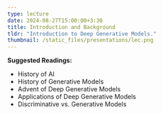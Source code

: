 ```yaml
---
type: lecture
date: 2024-08-27T15:00:00+3:30
title: Introduction and Background 
tldr: "Introduction to Deep Generative Models."
thumbnail: /static_files/presentations/lec.png
---
```

**Suggested Readings:**
- History of AI
- History of Generative Models
- Advent of Deep Generative Models
- Applications of Deep Generative Models
- Discriminative vs. Generative Models
